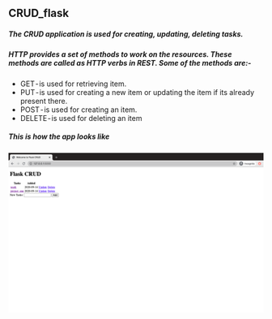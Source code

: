 ## CRUD_flask
##### The *CRUD application* is used for creating, updating, deleting tasks.
##### HTTP provides a set of methods to work on the resources. These methods are called as HTTP verbs in REST. Some of the methods are:-
* GET - is used for retrieving item. 
* PUT - is used for creating a new item or updating the item if its already present there.
* POST - is used for creating an item.
* DELETE - is used for deleting an item
##### This is how the app looks like
![Flask app](flask_app.png)
